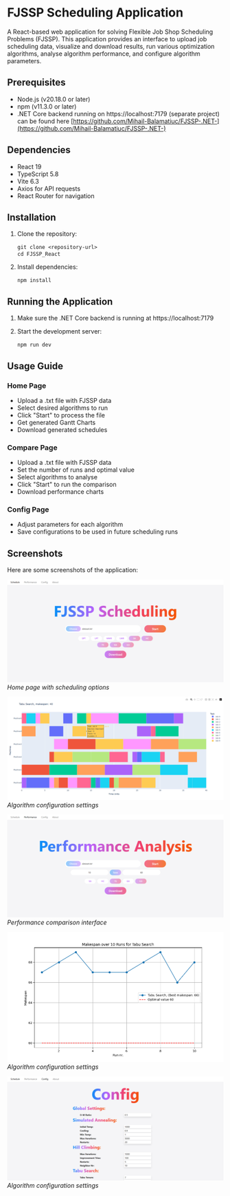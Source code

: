 # FJSSP Scheduling Application

A React-based web application for solving Flexible Job Shop Scheduling Problems (FJSSP). This application provides an interface to upload job scheduling data, visualize and download results, run various optimization algorithms, analyse algorithm performance, and configure algorithm parameters.

## Prerequisites

- Node.js (v20.18.0 or later)
- npm (v11.3.0 or later)
- .NET Core backend running on https://localhost:7179 (separate project) can be found here [https://github.com/Mihail-Balamatiuc/FJSSP-.NET-](https://github.com/Mihail-Balamatiuc/FJSSP-.NET-)

## Dependencies

- React 19
- TypeScript 5.8
- Vite 6.3
- Axios for API requests
- React Router for navigation


## Installation

1. Clone the repository:
   ```
   git clone <repository-url>
   cd FJSSP_React
   ```

2. Install dependencies:
   ```
   npm install
   ```

## Running the Application

1. Make sure the .NET Core backend is running at https://localhost:7179

2. Start the development server:
   ```
   npm run dev
   ```

## Usage Guide

### Home Page
- Upload a .txt file with FJSSP data
- Select desired algorithms to run
- Click "Start" to process the file
- Get generated Gantt Charts
- Download generated schedules

### Compare Page
- Upload a .txt file with FJSSP data
- Set the number of runs and optimal value
- Select algorithms to analyse
- Click "Start" to run the comparison
- Download performance charts

### Config Page
- Adjust parameters for each algorithm
- Save configurations to be used in future scheduling runs

## Screenshots

Here are some screenshots of the application:

![Scheduling Page](./readme_images/Schedule_page.png)
*Home page with scheduling options*

![Gantt Chart](./readme_images/Gantt_chart.png)
*Algorithm configuration settings*

![Analyse Performance Page](./readme_images/Performance_page.png)
*Performance comparison interface*

![Performance Chart](./readme_images/TS_performance.png)
*Algorithm configuration settings*

![Configuration Page](./readme_images/Config_page.png)
*Algorithm configuration settings*

